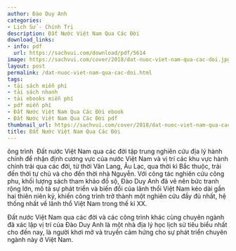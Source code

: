 ```yaml
---
author: Đào Duy Anh
categories:
- Lịch Sử - Chính Trị
description: Đất Nước Việt Nam Qua Các Đời
download_links:
- info: pdf
  url: https://sachvui.com/download/pdf/5614
image: https://sachvui.com/cover/2018/dat-nuoc-viet-nam-qua-cac-doi.jpg
layout: post
permalink: /dat-nuoc-viet-nam-qua-cac-doi.html
tags:
- tải sách miễn phí
- tải sách nhanh
- tải ebooks miễn phí
- pdf miễn phí
- Đất Nước Việt Nam Qua Các Đời ebook
- Đất Nước Việt Nam Qua Các Đời pdf
thumbnail_url: https://sachvui.com/cover/2018/dat-nuoc-viet-nam-qua-cac-doi.jpg
title: Đất Nước Việt Nam Qua Các Đời
---
```


 <div class="item-desc text-justify"> <p>ông trình  Đất nước Việt Nam qua các đời tập trung nghiên cứu địa lý hành chính để nhận định cương vực của nước Việt Nam và vị trí các khu vực hành chính trải qua các đời, từ thời Văn Lang, Âu Lạc, qua thời kì Bắc thuộc, trải đến thời tự chủ và cho đến thời nhà Nguyễn. Với công tác nghiên cứu công phu, khối lượng sách tham khảo đồ sộ, Đào Duy Anh đã vẽ nên bức tranh rộng lớn, mô tả sự phát triển và biến đổi của lãnh thổi Việt Nam kéo dài gần hai thiên niên kỷ, khiến công trình trở thành một nghiên cứu đầy đủ nhất, hệ thống nhất về lãnh thổ Việt Nam trong thế kỉ XX.</p><p>Đất nước Việt Nam qua các đời và các công trình khác cùng chuyên ngành đã xác lập vị trí của Đào Duy Anh là một nhà địa lý học lịch sử tiêu biểu nhất cho đến nay, là người khơi mở và truyền cảm hứng cho sự phát triển chuyên ngành này ở Việt Nam.</p> </div>